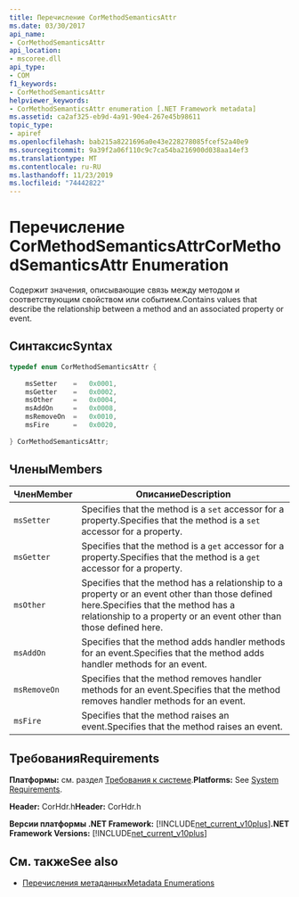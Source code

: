 ```yaml
---
title: Перечисление CorMethodSemanticsAttr
ms.date: 03/30/2017
api_name:
- CorMethodSemanticsAttr
api_location:
- mscoree.dll
api_type:
- COM
f1_keywords:
- CorMethodSemanticsAttr
helpviewer_keywords:
- CorMethodSemanticsAttr enumeration [.NET Framework metadata]
ms.assetid: ca2af325-eb9d-4a91-90e4-267e45b98611
topic_type:
- apiref
ms.openlocfilehash: bab215a8221696a0e43e228278085fcef52a40e9
ms.sourcegitcommit: 9a39f2a06f110c9c7ca54ba216900d038aa14ef3
ms.translationtype: MT
ms.contentlocale: ru-RU
ms.lasthandoff: 11/23/2019
ms.locfileid: "74442822"
---
```

# <a name="cormethodsemanticsattr-enumeration"></a><span data-ttu-id="68f39-102">Перечисление CorMethodSemanticsAttr</span><span class="sxs-lookup"><span data-stu-id="68f39-102">CorMethodSemanticsAttr Enumeration</span></span>
<span data-ttu-id="68f39-103">Содержит значения, описывающие связь между методом и соответствующим свойством или событием.</span><span class="sxs-lookup"><span data-stu-id="68f39-103">Contains values that describe the relationship between a method and an associated property or event.</span></span>  
  
## <a name="syntax"></a><span data-ttu-id="68f39-104">Синтаксис</span><span class="sxs-lookup"><span data-stu-id="68f39-104">Syntax</span></span>  
  
```cpp  
typedef enum CorMethodSemanticsAttr {  
  
    msSetter    =   0x0001,  
    msGetter    =   0x0002,  
    msOther     =   0x0004,  
    msAddOn     =   0x0008,  
    msRemoveOn  =   0x0010,  
    msFire      =   0x0020,  
  
} CorMethodSemanticsAttr;  
```  
  
## <a name="members"></a><span data-ttu-id="68f39-105">Члены</span><span class="sxs-lookup"><span data-stu-id="68f39-105">Members</span></span>  
  
|<span data-ttu-id="68f39-106">Член</span><span class="sxs-lookup"><span data-stu-id="68f39-106">Member</span></span>|<span data-ttu-id="68f39-107">Описание</span><span class="sxs-lookup"><span data-stu-id="68f39-107">Description</span></span>|  
|------------|-----------------|  
|`msSetter`|<span data-ttu-id="68f39-108">Specifies that the method is a `set` accessor for a property.</span><span class="sxs-lookup"><span data-stu-id="68f39-108">Specifies that the method is a `set` accessor for a property.</span></span>|  
|`msGetter`|<span data-ttu-id="68f39-109">Specifies that the method is a `get` accessor for a property.</span><span class="sxs-lookup"><span data-stu-id="68f39-109">Specifies that the method is a `get` accessor for a property.</span></span>|  
|`msOther`|<span data-ttu-id="68f39-110">Specifies that the method has a relationship to a property or an event other than those defined here.</span><span class="sxs-lookup"><span data-stu-id="68f39-110">Specifies that the method has a relationship to a property or an event other than those defined here.</span></span>|  
|`msAddOn`|<span data-ttu-id="68f39-111">Specifies that the method adds handler methods for an event.</span><span class="sxs-lookup"><span data-stu-id="68f39-111">Specifies that the method adds handler methods for an event.</span></span>|  
|`msRemoveOn`|<span data-ttu-id="68f39-112">Specifies that the method removes handler methods for an event.</span><span class="sxs-lookup"><span data-stu-id="68f39-112">Specifies that the method removes handler methods for an event.</span></span>|  
|`msFire`|<span data-ttu-id="68f39-113">Specifies that the method raises an event.</span><span class="sxs-lookup"><span data-stu-id="68f39-113">Specifies that the method raises an event.</span></span>|  
  
## <a name="requirements"></a><span data-ttu-id="68f39-114">Требования</span><span class="sxs-lookup"><span data-stu-id="68f39-114">Requirements</span></span>  
 <span data-ttu-id="68f39-115">**Платформы:** см. раздел [Требования к системе](../../../../docs/framework/get-started/system-requirements.md).</span><span class="sxs-lookup"><span data-stu-id="68f39-115">**Platforms:** See [System Requirements](../../../../docs/framework/get-started/system-requirements.md).</span></span>  
  
 <span data-ttu-id="68f39-116">**Header:** CorHdr.h</span><span class="sxs-lookup"><span data-stu-id="68f39-116">**Header:** CorHdr.h</span></span>  
  
 <span data-ttu-id="68f39-117">**Версии платформы .NET Framework:** [!INCLUDE[net_current_v10plus](../../../../includes/net-current-v10plus-md.md)]</span><span class="sxs-lookup"><span data-stu-id="68f39-117">**.NET Framework Versions:** [!INCLUDE[net_current_v10plus](../../../../includes/net-current-v10plus-md.md)]</span></span>  
  
## <a name="see-also"></a><span data-ttu-id="68f39-118">См. также</span><span class="sxs-lookup"><span data-stu-id="68f39-118">See also</span></span>

- [<span data-ttu-id="68f39-119">Перечисления метаданных</span><span class="sxs-lookup"><span data-stu-id="68f39-119">Metadata Enumerations</span></span>](../../../../docs/framework/unmanaged-api/metadata/metadata-enumerations.md)
